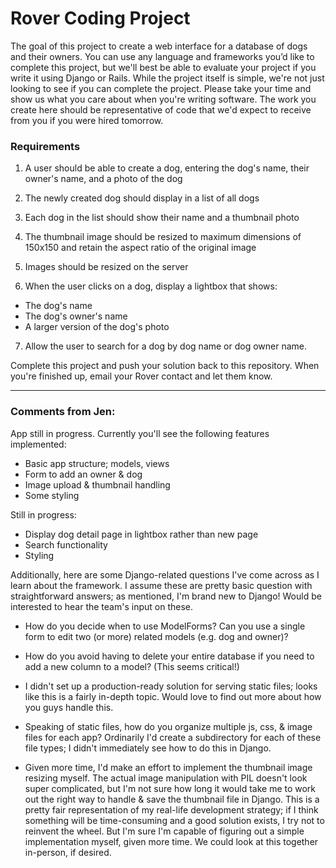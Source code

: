 # Rover Coding Project

The goal of this project to create a web interface for a database of dogs and their owners. You can use any language and frameworks you’d like to complete this project, but we'll best be able to evaluate your project if you write it using Django or Rails. While the project itself is simple, we're not just looking to see if you can complete the project. Please take your time and show us what you care about when you're writing software. The work you create here should be representative of code that we'd expect to receive from you if you were hired tomorrow.


### Requirements

1. A user should be able to create a dog, entering the dog's name, their owner's name, and a photo of the dog

2. The newly created dog should display in a list of all dogs

3. Each dog in the list should show their name and a thumbnail photo

4. The thumbnail image should be resized to maximum dimensions of 150x150 and retain the aspect ratio of the original image

5. Images should be resized on the server

6. When the user clicks on a dog, display a lightbox that shows:
  - The dog's name
  - The dog's owner's name
  - A larger version of the dog's photo

7. Allow the user to search for a dog by dog name or dog owner name.


Complete this project and push your solution back to this repository. When you're finished up, email your Rover contact and let them know.


---
### Comments from Jen:

App still in progress.  Currently you'll see the following features implemented:

- Basic app structure; models, views
- Form to add an owner & dog
- Image upload & thumbnail handling
- Some styling

Still in progress:

- Display dog detail page in lightbox rather than new page
- Search functionality
- Styling


Additionally, here are some Django-related questions I've come across as I learn about the framework.  I assume these are pretty basic question with straightforward answers; as mentioned, I'm brand new to Django!  Would be interested to hear the team's input on these.

- How do you decide when to use ModelForms?  Can you use a single form to edit two (or more) related models (e.g. dog and owner)?

- How do you avoid having to delete your entire database if you need to add a new column to a model? (This seems critical!)

- I didn't set up a production-ready solution for serving static files; looks like this is a fairly in-depth topic.  Would love to find out more about how you guys handle this.

- Speaking of static files, how do you organize multiple js, css, & image files for each app?  Ordinarily I'd create a subdirectory for each of these file types; I didn't immediately see how to do this in Django.

- Given more time, I'd make an effort to implement the thumbnail image resizing myself.  The actual image manipulation with PIL doesn't look super complicated, but I'm not sure how long it would take me to work out the right way to handle & save the thumbnail file in Django.  This is a pretty fair representation of my real-life development strategy; if I think something will be time-consuming and a good solution exists, I try not to reinvent the wheel.  But I'm sure I'm capable of figuring out a simple implementation myself, given more time.  We could look at this together in-person, if desired.